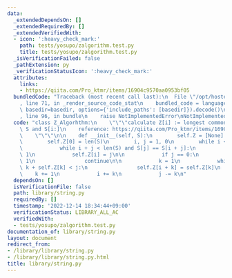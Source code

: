 ```yaml
---
data:
  _extendedDependsOn: []
  _extendedRequiredBy: []
  _extendedVerifiedWith:
  - icon: ':heavy_check_mark:'
    path: tests/yosupo/zalgorithm.test.py
    title: tests/yosupo/zalgorithm.test.py
  _isVerificationFailed: false
  _pathExtension: py
  _verificationStatusIcon: ':heavy_check_mark:'
  attributes:
    links:
    - https://qiita.com/Pro_ktmr/items/16904c9570aa0953bf05
  bundledCode: "Traceback (most recent call last):\n  File \"/opt/hostedtoolcache/PyPy/3.7.13/x64/site-packages/onlinejudge_verify/documentation/build.py\"\
    , line 71, in _render_source_code_stat\n    bundled_code = language.bundle(stat.path,\
    \ basedir=basedir, options={'include_paths': [basedir]}).decode()\n  File \"/opt/hostedtoolcache/PyPy/3.7.13/x64/site-packages/onlinejudge_verify/languages/python.py\"\
    , line 96, in bundle\n    raise NotImplementedError\nNotImplementedError\n"
  code: "class Z_Algorhthm:\n    \"\"\"calculate Z[i] := longest common prefix of\
    \ S and S[i:]\n    reference: https://qiita.com/Pro_ktmr/items/16904c9570aa0953bf05\n\
    \    \"\"\"\n\n    def __init__(self, S):\n        self.Z = [None] * len(S)\n\n\
    \        self.Z[0] = len(S)\n        i, j = 1, 0\n        while i < len(S):\n\
    \            while i + j < len(S) and S[j] == S[i + j]:\n                j +=\
    \ 1\n            self.Z[i] = j\n\n            if j == 0:\n                i +=\
    \ 1\n                continue\n\n            k = 1\n            while k < j and\
    \ k + self.Z[k] < j:\n                self.Z[i + k] = self.Z[k]\n            \
    \    k += 1\n            i += k\n            j -= k\n"
  dependsOn: []
  isVerificationFile: false
  path: library/string.py
  requiredBy: []
  timestamp: '2022-12-14 18:34:44+09:00'
  verificationStatus: LIBRARY_ALL_AC
  verifiedWith:
  - tests/yosupo/zalgorithm.test.py
documentation_of: library/string.py
layout: document
redirect_from:
- /library/library/string.py
- /library/library/string.py.html
title: library/string.py
---
```

